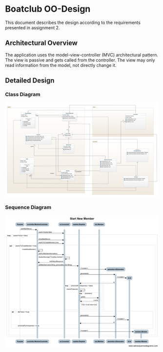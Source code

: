 # Boatclub OO-Design
This document describes the design according to the requirements presented in assignment 2.

## Architectural Overview
The application uses the model-view-controller (MVC) architectural pattern. The view is passive and gets called from the controller. The view may only read information from the model, not directly change it.

## Detailed Design
### Class Diagram

![class diagram](img/ClassDiagram_FinalVersion.jpeg)

### Sequence Diagram

![sequence diagram](img/SequenceDiagram_Member.jpg)